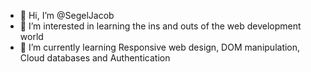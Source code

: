 - 👋 Hi, I’m @SegelJacob
- 👀 I’m interested in learning the ins and outs of the web development world
- 🌱 I’m currently learning Responsive web design, DOM manipulation, Cloud databases and Authentication


